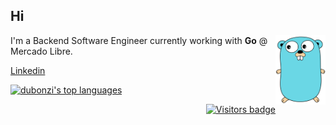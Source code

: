 ## Hi

<img align="right" width="80px" src="https://raw.githubusercontent.com/golang-samples/gopher-vector/master/gopher.svg" />

I'm a Backend Software Engineer currently working with **Go** @ Mercado Libre.

[Linkedin](https://www.linkedin.com/in/dubonzi/)

<a href="https://github.com/dubonzi?tab=repositories"><img src="https://github-readme-stats.vercel.app/api/top-langs/?username=dubonzi&layout=compact&show_icons=true&theme=algolia" alt="dubonzi's top languages" /></a>

<p align="right">
  <a href="https://badges.pufler.dev">
      <img src="https://badges.pufler.dev/visits/dubonzi/dubonzi" alt="Visitors badge" />
   </a>
</p>
